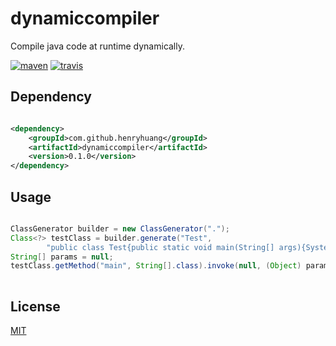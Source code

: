 # dynamiccompiler

Compile java code at runtime dynamically.

[![maven][maven-image]][maven-url]
[![travis][travis-image]][travis-url]

[maven-image]: https://img.shields.io/maven-central/v/com.github.henryhuang/dynamiccompiler.svg?style=flat-square
[maven-url]: https://github.com/henryhuang/dynamiccompiler
[travis-image]: https://img.shields.io/travis/henryhuang/dynamiccompiler.svg?style=flat-square
[travis-url]: https://travis-ci.org/henryhuang/dynamiccompiler

## Dependency

``` xml

<dependency>
    <groupId>com.github.henryhuang</groupId>
    <artifactId>dynamiccompiler</artifactId>
    <version>0.1.0</version>
</dependency>

```

## Usage

``` java

ClassGenerator builder = new ClassGenerator(".");
Class<?> testClass = builder.generate("Test",
		"public class Test{public static void main(String[] args){System.out.println(\"Test!\");}}");
String[] params = null;
testClass.getMethod("main", String[].class).invoke(null, (Object) params);
	
```

## License

[MIT](LICENSE)
